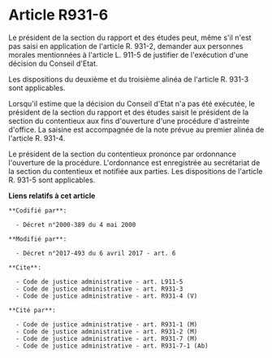 # Article R931-6

Le président de la section du rapport et des études peut, même s'il n'est pas saisi en application de l'article R. 931-2,
demander aux personnes morales mentionnées à l'article L. 911-5 de justifier de l'exécution d'une décision du Conseil
d'Etat. 

Les dispositions du deuxième et du troisième alinéa de l'article R. 931-3 sont applicables. 

Lorsqu'il estime que la décision du Conseil d'Etat n'a pas été exécutée, le président de la section du rapport et des études
saisit le président de la section du contentieux aux fins d'ouverture d'une procédure d'astreinte d'office. La saisine est
accompagnée de la note prévue au premier alinéa de l'article R. 931-4. 

Le président de la section du contentieux prononce par ordonnance l'ouverture de la procédure. L'ordonnance est enregistrée
au secrétariat de la section du contentieux et notifiée aux parties. Les dispositions de l'article R. 931-5 sont applicables.

**Liens relatifs à cet article**

	**Codifié par**:

	  - Décret n°2000-389 du 4 mai 2000

	**Modifié par**:

	  - Décret n°2017-493 du 6 avril 2017 - art. 6

	**Cite**:

	  - Code de justice administrative - art. L911-5
	  - Code de justice administrative - art. R931-3
	  - Code de justice administrative - art. R931-4 (V)

	**Cité par**:

	  - Code de justice administrative - art. R931-1 (M)
	  - Code de justice administrative - art. R931-2 (M)
	  - Code de justice administrative - art. R931-7 (M)
	  - Code de justice administrative - art. R931-7-1 (Ab)
